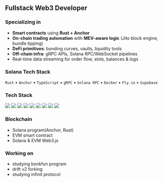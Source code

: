 
## Fullstack Web3 Developer

### Specializing in
- **Smart contracts** using **Rust + Anchor**
- **On-chain trading automation** with **MEV-aware logic** (Jito block engine, bundle tipping)
- **DeFi primitives**: bonding curves, vaults, liquidity tools
- **Off-chain infra**: gRPC APIs, Solana RPC/WebSocket pipelines
- Real-time data streaming for order flow, slots, balances & logs
### Solana Tech Stack

`Rust` • `Anchor` • `TypeScript` • `gRPC` • `Solana RPC` • `Docker` • `Fly.io` • `Supabase`

### Tech Stack

<p>
  <img src="https://img.shields.io/badge/Rust-%23339933.svg?style=flat&logo=rust&logoColor=white" />
  <img src="https://img.shields.io/badge/Solidity-%23339933.svg?style=flat&logo=ethereum" />
  <img src="https://img.shields.io/badge/Golang-%23339933.svg?style=flat&logo=go" />
  <img src="https://img.shields.io/badge/.NET-%23339933.svg?style=flat&logo=dotnet" />
  <img src="https://img.shields.io/badge/Python-%23339933.svg?style=flat&logo=python&logoColor=white" />
  <img src="https://img.shields.io/badge/TypeScript-%23339933.svg?style=flat&logo=typescript&logoColor=white" />
  <img src="https://img.shields.io/badge/React-%23339933.svg?style=flat&logo=react&logoColor=%2361DAFB" />
  <img src="https://img.shields.io/badge/Node.js-%23339933.svg?style=flat&logo=node.js&logoColor=white" />
  <img src="https://img.shields.io/badge/Docker-%23339933.svg?style=flat&logo=docker&logoColor=white" />
</p>

### Blockchain 
- Solana program(Anchor, Rust)
- EVM smart contract
- Solana & EVM Web3.js

### Working on 
- studying bonkfun program
- drift v2 forking
- studying infinit protocol



